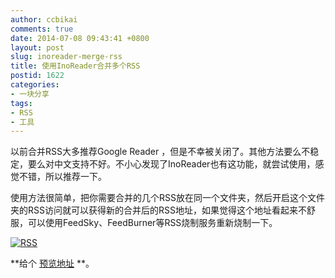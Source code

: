 ```yaml
---
author: ccbikai
comments: true
date: 2014-07-08 09:43:41 +0800
layout: post
slug: inoreader-merge-rss
title: 使用InoReader合并多个RSS
postid: 1622
categories:
- 一块分享
tags:
- RSS
- 工具
---
```

以前合并RSS大多推荐Google Reader ，但是不幸被关闭了。其他方法要么不稳定，要么对中文支持不好。不小心发现了InoReader也有这功能，就尝试使用，感觉不错，所以推荐一下。

<!-- more -->
使用方法很简单，把你需要合并的几个RSS放在同一个文件夹，然后开启这个文件夹的RSS访问就可以获得新的合并后的RSS地址，如果觉得这个地址看起来不舒服，可以使用FeedSky、FeedBurner等RSS烧制服务重新烧制一下。

[![RSS](https://dn-mtimg.qbox.me/bmiddle/4eda25f5tw1ei55d2baxtj20ky03cmxn.jpg)](https://dn-mtimg.qbox.me/large/4eda25f5tw1ei55d2baxtj20ky03cmxn.jpg)

**给个 [预览地址](http://feed.inbiji.com) **。 
